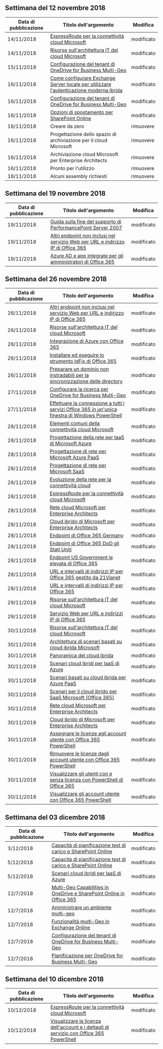 <!-- This file is generated automatically each week. Changes made to this file will be overwritten.-->




## <a name="week-of-november-12-2018"></a>Settimana del 12 novembre 2018


| Data di pubblicazione |Titolo dell'argomento | Modifica |
|------|------------|--------|
| 14/11/2018 | [ExpressRoute per la connettività cloud Microsoft](/Office365/Enterprise/expressroute-for-microsoft-cloud-connectivity) | modificato |
| 14/11/2018 | [Risorse sull'architettura IT del cloud Microsoft](/Office365/Enterprise/microsoft-cloud-it-architecture-resources) | modificato |
| 15/11/2018 | [Configurazione del tenant di OneDrive for Business Multi-Geo](/Office365/Enterprise/multi-geo-tenant-configuration) | modificato |
| 16/11/2018 | [Come configurare Exchange Server locale per utilizzare l'autenticazione moderna ibrida](/Office365/Enterprise/configure-exchange-server-for-hybrid-modern-authentication) | modificato |
| 16/11/2018 | [Configurazione del tenant di OneDrive for Business Multi-Geo](/Office365/Enterprise/multi-geo-tenant-configuration) | modificato |
| 16/11/2018 | [Opzioni di spostamento per SharePoint Online](/Office365/Enterprise/navigation-options-for-sharepoint-online) | modificato |
| 16/11/2018 | Creare da zero | rimuovere |
| 16/11/2018 | Progettazione dello spazio di archiviazione per il cloud Microsoft | rimuovere |
| 16/11/2018 | Archiviazione cloud Microsoft per Enterprise Architects | rimuovere |
| 16/11/2018 | Pronto per l'utilizzo | rimuovere |
| 16/11/2018 | Alcuni assembly richiesti | rimuovere |


## <a name="week-of-november-19-2018"></a>Settimana del 19 novembre 2018


| Data di pubblicazione |Titolo dell'argomento | Modifica |
|------|------------|--------|
| 19/11/2018 | [Guida sulla fine del supporto di PerformancePoint Server 2007](/Office365/Enterprise/pps-2007-end-of-support) | modificato |
| 19/11/2018 | [Altri endpoint non inclusi nel servizio Web per URL e indirizzo IP di Office 365](/Office365/Enterprise/additional-office365-ip-addresses-and-urls) | modificato |
| 19/11/2018 | [Azure AD e app integrate per gli amministratori di Office 365](/Office365/Enterprise/integrated-apps-and-azure-ads) | modificato |


## <a name="week-of-november-26-2018"></a>Settimana del 26 novembre 2018


| Data di pubblicazione |Titolo dell'argomento | Modifica |
|------|------------|--------|
| 26/11/2018 | [Altri endpoint non inclusi nel servizio Web per URL e indirizzo IP di Office 365](/Office365/Enterprise/additional-office365-ip-addresses-and-urls) | modificato |
| 26/11/2018 | [Risorse sull'architettura IT del cloud Microsoft](/Office365/Enterprise/microsoft-cloud-it-architecture-resources) | modificato |
| 26/11/2018 | [Integrazione di Azure con Office 365](/Office365/Enterprise/azure-integration) | modificato |
| 26/11/2018 | [Installare ed eseguire lo strumento IdFix di Office 365](/Office365/Enterprise/install-and-run-idfix) | modificato |
| 26/11/2018 | [Preparare un dominio non instradabili per la sincronizzazione delle directory](/Office365/Enterprise/prepare-a-non-routable-domain-for-directory-synchronization) | modificato |
| 27/11/2018 | [Configurare la ricerca per OneDrive for Business Multi-Geo](/Office365/Enterprise/configure-search-for-multi-geo) | modificato |
| 27/11/2018 | [Effettuare la connessione a tutti i servizi Office 365 in un'unica finestra di Windows PowerShell](/Office365/Enterprise/powershell/connect-to-all-office-365-services-in-a-single-windows-powershell-window) | modificato |
| 28/11/2018 | [Elementi comuni della connettività cloud Microsoft](/Office365/Enterprise/common-elements-of-microsoft-cloud-connectivity) | modificato |
| 28/11/2018 | [Progettazione della rete per IaaS di Microsoft Azure](/Office365/Enterprise/designing-networking-for-microsoft-azure-iaas) | modificato |
| 28/11/2018 | [Progettazione di rete per Microsoft Azure PaaS](/Office365/Enterprise/designing-networking-for-microsoft-azure-paas) | modificato |
| 28/11/2018 | [Progettazione di rete per Microsoft SaaS](/Office365/Enterprise/designing-networking-for-microsoft-saas) | modificato |
| 28/11/2018 | [Evoluzione della rete per la connettività cloud](/Office365/Enterprise/evolving-your-network-for-cloud-connectivity) | modificato |
| 28/11/2018 | [ExpressRoute per la connettività cloud Microsoft](/Office365/Enterprise/expressroute-for-microsoft-cloud-connectivity) | modificato |
| 28/11/2018 | [Rete cloud Microsoft per Enterprise Architects](/Office365/Enterprise/microsoft-cloud-networking-for-enterprise-architects) | modificato |
| 28/11/2018 | [Cloud ibrido di Microsoft per Enterprise Architects](/Office365/Enterprise/microsoft-hybrid-cloud-for-enterprise-architects) | modificato |
| 28/11/2018 | [Endpoint di Office 365 Germany](/Office365/Enterprise/office-365-germany-endpoints) | modificato |
| 28/11/2018 | [Endpoint di Office 365 DoD gli Stati Uniti](/Office365/Enterprise/office-365-u-s-government-dod-endpoints) | modificato |
| 28/11/2018 | [Endpoint US Government le elevata di Office 365](/Office365/Enterprise/office-365-u-s-government-gcc-high-endpoints) | modificato |
| 28/11/2018 | [URL e intervalli di indirizzi IP per Office 365 gestito da 21Vianet](/Office365/Enterprise/urls-and-ip-address-ranges-21vianet) | modificato |
| 28/11/2018 | [URL e intervalli di indirizzi IP per Office 365](/Office365/Enterprise/urls-and-ip-address-ranges) | modificato |
| 29/11/2018 | [Risorse sull'architettura IT del cloud Microsoft](/Office365/Enterprise/microsoft-cloud-it-architecture-resources) | modificato |
| 29/11/2018 | [Servizio Web per URL e indirizzi IP di Office 365](/Office365/Enterprise/office-365-ip-web-service) | modificato |
| 30/11/2018 | [Risorse sull'architettura IT del cloud Microsoft](/Office365/Enterprise/microsoft-cloud-it-architecture-resources) | modificato |
| 30/11/2018 | [Architettura di scenari basati su cloud ibrida Microsoft](/Office365/Enterprise/architecture-of-microsoft-hybrid-cloud-scenarios) | modificato |
| 30/11/2018 | [Panoramica del cloud ibrida](/Office365/Enterprise/hybrid-cloud-overview) | modificato |
| 30/11/2018 | [Scenari cloud ibridi per IaaS di Azure](/Office365/Enterprise/hybrid-cloud-scenarios-for-azure-iaas) | modificato |
| 30/11/2018 | [Scenari basati su cloud ibrida per Azure PaaS](/Office365/Enterprise/hybrid-cloud-scenarios-for-azure-paas) | modificato |
| 30/11/2018 | [Scenari per il cloud ibrido per SaaS Microsoft (Office 365)](/Office365/Enterprise/hybrid-cloud-scenarios-for-microsoft-saas-office-365) | modificato |
| 30/11/2018 | [Rete cloud Microsoft per Enterprise Architects](/Office365/Enterprise/microsoft-cloud-networking-for-enterprise-architects) | modificato |
| 30/11/2018 | [Cloud ibrido di Microsoft per Enterprise Architects](/Office365/Enterprise/microsoft-hybrid-cloud-for-enterprise-architects) | modificato |
| 30/11/2018 | [Assegnare le licenze agli account utente con Office 365 PowerShell](/Office365/Enterprise/powershell/assign-licenses-to-user-accounts-with-office-365-powershell) | modificato |
| 30/11/2018 | [Rimuovere le licenze dagli account utente con Office 365 PowerShell](/Office365/Enterprise/powershell/remove-licenses-from-user-accounts-with-office-365-powershell) | modificato |
| 30/11/2018 | [Visualizzare gli utenti con e senza licenza con PowerShell di Office 365](/Office365/Enterprise/powershell/view-licensed-and-unlicensed-users-with-office-365-powershell) | modificato |
| 30/11/2018 | [Visualizzare gli account utente con Office 365 PowerShell](/Office365/Enterprise/powershell/view-user-accounts-with-office-365-powershell) | modificato |


## <a name="week-of-december-03-2018"></a>Settimana del 03 dicembre 2018


| Data di pubblicazione |Titolo dell'argomento | Modifica |
|------|------------|--------|
| 3/12/2018 | [Capacità di pianificazione test di carico e SharePoint Online](/Office365/Enterprise/capacity-planning-and-load-testing-sharepoint-online) | modificato |
| 5/12/2018 | [Capacità di pianificazione test di carico e SharePoint Online](/Office365/Enterprise/capacity-planning-and-load-testing-sharepoint-online) | modificato |
| 5/12/2018 | [Scenari cloud ibridi per IaaS di Azure](/Office365/Enterprise/hybrid-cloud-scenarios-for-azure-iaas) | modificato |
| 12/7/2018 | [Multi-Geo Capabilities in OneDrive e SharePoint Online in Office 365](/Office365/Enterprise/multi-geo-capabilities-in-onedrive-and-sharepoint-online-in-office-365) | modificato |
| 12/7/2018 | [Amministrare un ambiente multi-geo](/Office365/Enterprise/administering-a-multi-geo-environment) | modificato |
| 12/7/2018 | [Funzionalità multi-Geo in Exchange Online](/Office365/Enterprise/multi-geo-capabilities-in-exchange-online) | modificato |
| 12/7/2018 | [Configurazione del tenant di OneDrive for Business Multi-Geo](/Office365/Enterprise/multi-geo-tenant-configuration) | modificato |
| 12/7/2018 | [Pianificazione per OneDrive for Business Multi-Geo](/Office365/Enterprise/plan-for-multi-geo) | modificato |


## <a name="week-of-december-10-2018"></a>Settimana del 10 dicembre 2018


| Data di pubblicazione |Titolo dell'argomento | Modifica |
|------|------------|--------|
| 10/12/2018 | [ExpressRoute per la connettività cloud Microsoft](/Office365/Enterprise/expressroute-for-microsoft-cloud-connectivity) | modificato |
| 10/12/2018 | [Visualizzare la licenza dell'account e i dettagli di servizio con Office 365 PowerShell](/Office365/Enterprise/powershell/view-account-license-and-service-details-with-office-365-powershell) | modificato |
